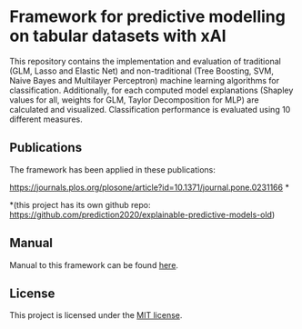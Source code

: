 # Framework for predictive modelling on tabular datasets with xAI

This repository contains the implementation and evaluation of traditional (GLM, Lasso and Elastic Net) and non-traditional (Tree Boosting, SVM, Naive Bayes and Multilayer Perceptron) machine learning algorithms for classification. 
Additionally, for each computed model explanations (Shapley values for all, weights for GLM, Taylor Decomposition for MLP) are calculated and visualized. 
Classification performance is evaluated using 10 different measures. 

## Publications

The framework has been applied in these publications:

https://journals.plos.org/plosone/article?id=10.1371/journal.pone.0231166 *


*(this project has its own github repo: https://github.com/prediction2020/explainable-predictive-models-old)

## Manual
Manual to this framework can be found [here](manual.md).

## License
This project is licensed under the [MIT license](LICENSE).



